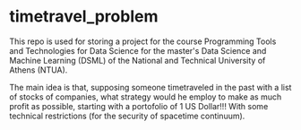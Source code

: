 # timetravel_problem

This repo is used for storing a project for the course Programming Tools and Technologies for Data Science for the master's Data Science and Machine Learning (DSML) of the National and Technical University of Athens (NTUA).

The main idea is that, supposing someone timetraveled in the past with a list of stocks of companies, what strategy would he employ to make as much profit as possible, starting with a portofolio of 1 US Dollar!!! With some technical restrictions (for the security of spacetime continuum).
